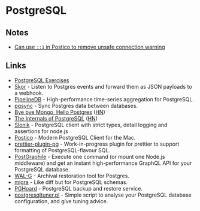# PostgreSQL

## Notes

* [Can use `::1` in Postico to remove unsafe connection warning](https://github.com/jakob/Postico/issues/637)

## Links

* [PostgreSQL Exercises](https://pgexercises.com/)
* [Skor](https://github.com/hasura/skor) - Listen to Postgres events and forward them as JSON payloads to a webhook.
* [PipelineDB](https://github.com/pipelinedb/pipelinedb#readme) - High-performance time-series aggregation for PostgreSQL.
* [pgsync](https://github.com/ankane/pgsync) - Sync Postgres data between databases.
* [Bye bye Mongo, Hello Postgres](https://www.theguardian.com/info/2018/nov/30/bye-bye-mongo-hello-postgres) \([HN](https://news.ycombinator.com/item?id=18717168)\)
* [The Internals of PostgreSQL](http://www.interdb.jp/pg/index.html) \([HN](https://news.ycombinator.com/item?id=18950460)\)
* [Slonik](https://github.com/gajus/slonik) - PostgreSQL client with strict types, detail logging and assertions for node.js
* [Postico](https://eggerapps.at/postico/) - Modern PostgreSQL Client for the Mac.
* [prettier-plugin-pg](https://github.com/benjie/prettier-plugin-pg) - Work-in-progress plugin for prettier to support formatting of PostgreSQL-flavour SQL.
* [PostGraphile](https://github.com/graphile/postgraphile) - Execute one command \(or mount one Node.js middleware\) and get an instant high-performance GraphQL API for your PostgreSQL database.
* [WAL-G](https://github.com/wal-g/wal-g) - Archival restoration tool for Postgres.
* [migra](https://github.com/djrobstep/migra) - Like diff but for PostgreSQL schemas.
* [PGHoard](https://github.com/aiven/pghoard) - PostgreSQL backup and restore service.
* [postgresqltuner.pl](https://github.com/jfcoz/postgresqltuner) - Simple script to analyse your PostgreSQL database configuration, and give tuning advice.

